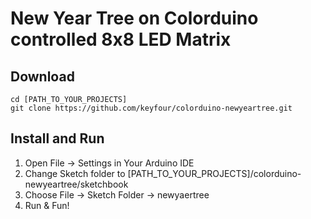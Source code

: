 
# New Year Tree on Colorduino controlled 8x8 LED Matrix

## Download

```
cd [PATH_TO_YOUR_PROJECTS]
git clone https://github.com/keyfour/colorduino-newyeartree.git
```

## Install and Run

1. Open File -> Settings in Your Arduino IDE
2. Change Sketch folder to [PATH_TO_YOUR_PROJECTS]/colorduino-newyeartree/sketchbook
3. Choose File -> Sketch Folder -> newyaertree
4. Run & Fun!
